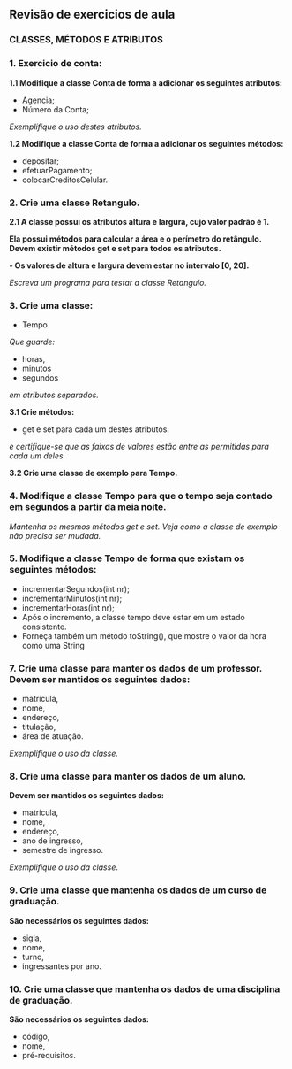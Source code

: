 ## Revisão de exercicios de aula 

### CLASSES, MÉTODOS E ATRIBUTOS

### 1. Exercicio de conta:

**1.1 Modifique a classe Conta de forma a adicionar os seguintes atributos:**
- Agencia;
- Número da Conta; 

*Exemplifique o uso destes atributos.*

**1.2 Modifique a classe Conta de forma a adicionar os seguintes métodos:**
- depositar;
- efetuarPagamento;
- colocarCreditosCelular.

### 2. Crie uma classe Retangulo.

**2.1 A classe possui os atributos altura e largura, cujo valor padrão é 1.** 

**Ela possui métodos para calcular a área e o perímetro do retângulo. Devem existir métodos get e set para todos os atributos.** 

**- Os valores de altura e largura devem estar no intervalo [0, 20].** 

*Escreva um programa para testar a classe Retangulo.*


### 3. Crie uma classe: 

- Tempo 

*Que guarde:*  

- horas, 
- minutos 
- segundos 

*em atributos separados.* 

**3.1 Crie métodos:**
- get e set para cada um destes atributos. 

*e certifique-se que as faixas de valores estão entre as permitidas para cada um deles.* 

**3.2 Crie uma classe de exemplo para Tempo.**

### 4. Modifique a classe Tempo para que o tempo seja contado em segundos a partir da meia noite. 

*Mantenha os mesmos métodos get e set. Veja como a classe de exemplo não precisa ser mudada.*

### 5. Modifique a classe Tempo de forma que existam os seguintes métodos:

- incrementarSegundos(int nr);
- incrementarMinutos(int nr);
- incrementarHoras(int nr);
- Após o incremento, a classe tempo deve estar em um estado consistente.
- Forneça também um método toString(), que mostre o valor da hora como uma String

### 7. Crie uma classe para manter os dados de um professor. Devem ser mantidos os seguintes dados: 

- matrícula, 
- nome, 
- endereço, 
- titulação, 
- área de atuação. 

*Exemplifique o uso da classe.*

### 8. Crie uma classe para manter os dados de um aluno. 

**Devem ser mantidos os seguintes dados:**

- matrícula,
- nome, 
- endereço, 
- ano de ingresso, 
- semestre de ingresso. 

*Exemplifique o uso da classe*.

### 9. Crie uma classe que mantenha os dados de um curso de graduação. 

**São necessários os seguintes dados:** 

- sigla,
- nome,
- turno,
- ingressantes por ano.

### 10. Crie uma classe que mantenha os dados de uma disciplina de graduação.

**São necessários os seguintes dados:** 

- código, 
- nome, 
- pré-requisitos.
